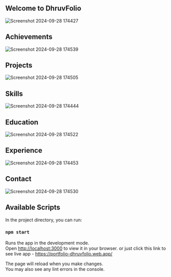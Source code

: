 ## Welcome to DhruvFolio
![Screenshot 2024-09-28 174427](https://github.com/user-attachments/assets/9be1d2d6-c05d-4367-9f63-0ef00dbbc8b0)

## Achievements
![Screenshot 2024-09-28 174539](https://github.com/user-attachments/assets/a92494e8-9680-4f9d-b0f3-123e07378fe9)

## Projects
![Screenshot 2024-09-28 174505](https://github.com/user-attachments/assets/4f1fe83b-b152-4f2e-aeca-3931f6136995)

## Skills
![Screenshot 2024-09-28 174444](https://github.com/user-attachments/assets/083ff1fb-4f7d-4d2c-a40c-497faa9d94b3)

## Education
![Screenshot 2024-09-28 174522](https://github.com/user-attachments/assets/78e71cc7-d9b8-4be4-a8de-ef39461943a0)

## Experience
![Screenshot 2024-09-28 174453](https://github.com/user-attachments/assets/26a34bde-ef1a-4b63-8947-cb6aab8e4da3)

## Contact
![Screenshot 2024-09-28 174530](https://github.com/user-attachments/assets/c0f02ea5-6622-449b-9713-34f864a0762b)

## Available Scripts

In the project directory, you can run:

### `npm start`

Runs the app in the development mode.\
Open [http://localhost:3000](http://localhost:3000) to view it in your browser.
or just click this link to see live app - https://portfolio-dhruvfolio.web.app/

The page will reload when you make changes.\
You may also see any lint errors in the console.
